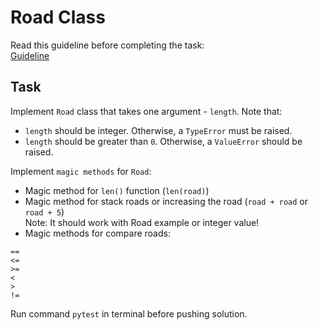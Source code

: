 # Road Class

Read this guideline before completing the task:  
[Guideline](https://github.com/ketstap162/tasks-guideline)

## Task

Implement `Road` class that takes one argument - `length`.
Note that:
- `length` should be integer. Otherwise, a `TypeError` must be raised.
- `length` should be greater than `0`. Otherwise, a `ValueError` should be raised.

Implement `magic methods` for `Road`:

- Magic method for `len()` function (`len(road)`)
- Magic method for stack roads or increasing the road (`road + road` or `road + 5`)  
Note: It should work with Road example or integer value!
- Magic methods for compare roads:
```
==
<=
>=
<
>
!=
```

Run command `pytest` in terminal before pushing solution.